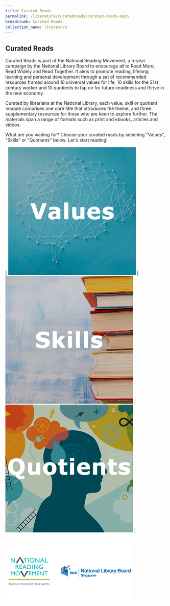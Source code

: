 ```yaml
---
title: Curated Reads
permalink: /literature/curatedreads/curated-reads-main
breadcrumb: Curated Reads
collection_name: literature
---
```


## **Curated Reads**

Curated Reads is part of the National Reading Movement, a 5-year campaign by the National Library Board to encourage all to Read More, Read Widely and Read Together. It aims to promote reading, lifelong learning and personal development through a set of recommended resources framed around 10 universal values for life, 10 skills for the 21st century worker and 10 quotients to tap on for future-readiness and thrive in the new economy.

Curated by librarians at the National Library, each value, skill or quotient module comprises one core title that introduces the theme, and three supplementary resources for those who are keen to explore further. The materials span a range of formats such as print and ebooks, articles and videos.

What are you waiting for? Choose your curated reads by selecting "Values", "Skills" or "Quotients" below. Let's start reading!

| ![Values image](/images/literature/curatedreads/Values-Square-2.jpg) | ![Skills image](/images/literature/curatedreads/Skills-Square-2.jpg) | ![Quotients image](/images/literature/curatedreads/Quotient-Square.jpg) |

![Logos image](/images/literature/curatedreads/logos-updated.jpeg)
